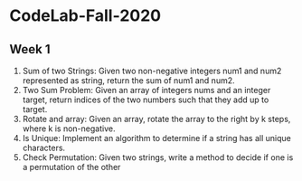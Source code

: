 # CodeLab-Fall-2020

## Week 1

1. Sum of two Strings: Given two non-negative integers num1 and num2 represented as string, return the sum of num1 and num2.
2. Two Sum Problem: Given an array of integers nums and an integer target, return indices of the two numbers such that they add up to target.
3. Rotate and array: Given an array, rotate the array to the right by k steps, where k is non-negative.
4. Is Unique: Implement an algorithm to determine if a string has all unique characters.
5. Check Permutation: Given two strings, write a method to decide if one is a permutation of the
other




